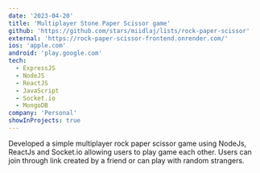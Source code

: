 ```yaml
---
date: '2023-04-20'
title: 'Multiplayer Stone Paper Scissor game'
github: 'https://github.com/stars/miidlaj/lists/rock-paper-scissor'
external: 'https://rock-paper-scissor-frontend.onrender.com/'
ios: 'apple.com'
android: 'play.google.com'
tech:
  - ExpressJS
  - NodeJS
  - ReactJS
  - JavaScript
  - Socket.io
  - MongoDB
company: 'Personal'
showInProjects: true
---
```


Developed a simple multiplayer rock paper scissor game using NodeJs, ReactJs and Socket.io allowing users to play game each other. Users can join through link created by a friend or can play with random strangers.
